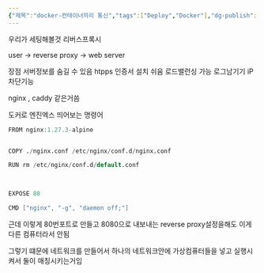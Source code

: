 ```yaml
---
{"제목":"docker-컨테이너끼리 통신","tags":["Deploy","Docker"],"dg-publish":true,"permalink":"/v2/Studynotes/Depoly/docker-컨테이너끼리 통신/","dgPassFrontmatter":true}
---
```


우리가 세팅해볼것 리버스프록시

 user -> reverse proxy -> web server

장점 서버정보를 숨길 수 있음
htpps 인증서 설치 쉬움
로드밸런싱 가능
로그남기기
iP차단기능

nginx , caddy 같은거씀

도커로 엔진엑스 띄어보는 명령어

```d
FROM nginx:1.27.3-alpine


COPY ./nginx.conf /etc/nginx/conf.d/nginx.conf

RUN rm /etc/nginx/conf.d/default.conf

  

EXPOSE 80

CMD ["nginx", "-g", "daemon off;"]
```

근데 이렇게 80번포트로 만들고 8080으로 내보내는 reverse proxy설정을해도 이게 다른 컴퓨터라서 안됨

그렇기 떄문에 네트워크를 만들어서 하나의 네트워크안에 가상컴퓨터들을 넣고 실행시켜서 둘이 매칭시키는거임